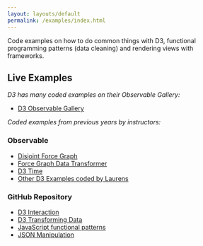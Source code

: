 ```yaml
---
layout: layouts/default
permalink: /examples/index.html
---
```


Code examples on how to do common things with D3, functional programming patterns (data cleaning) and rendering views with frameworks.

## Live Examples

_D3 has many coded examples on their Observable Gallery:_

* [D3 Observable Gallery](https://observablehq.com/@d3/gallery)

_Coded examples from previous years by instructors:_

### Observable

* [Disjoint Force Graph](https://observablehq.com/@razpudding/disjoint-force-directed-graph)
* [Force Graph Data Transformer](https://github.com/Razpudding/force-graph-data-transformer)
* [D3 Time](https://observablehq.com/@razpudding/d3time)
* [Other D3 Examples coded by Laurens](https://observablehq.com/@razpudding)

### GitHub Repository
* [D3 Interaction](https://github.com/cmda-tt/course-20-21/tree/master/examples/d3-interaction)
* [D3 Transforming Data](https://github.com/cmda-tt/course-20-21/tree/master/examples/d3)
* [JavaScript functional patterns](https://github.com/cmda-tt/course-20-21/tree/master/examples/functional-patterns)
* [JSON Manipulation](https://github.com/cmda-tt/course-20-21/tree/master/examples/json-manipulation)
